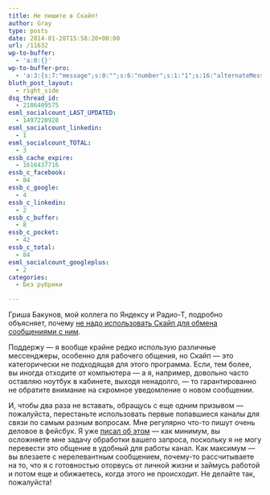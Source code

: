 ```yaml
---
title: Не пишите в Скайп!
author: Gray
type: posts
date: 2014-01-28T15:58:20+00:00
url: /11632
wp-to-buffer:
  - 'a:0:{}'
wp-to-buffer-pro:
  - 'a:3:{s:7:"message";s:0:"";s:6:"number";s:1:"1";s:16:"alternateMessage";s:0:"";}'
bluth_post_layout:
  - right_side
dsq_thread_id:
  - 2186409575
esml_socialcount_LAST_UPDATED:
  - 1497220928
esml_socialcount_linkedin:
  - 1
esml_socialcount_TOTAL:
  - 3
essb_cache_expire:
  - 1616437716
essb_c_facebook:
  - 84
essb_c_google:
  - 4
essb_c_linkedin:
  - 2
essb_c_buffer:
  - 8
essb_c_pocket:
  - 42
essb_c_total:
  - 84
esml_socialcount_googleplus:
  - 2
categories:
  - Без рубрики

---
```








Гриша Бакунов, мой коллега по Яндексу и Радио-Т, подробно объясняет, почему [не надо использовать Скайп для обмена сообщениями с ним][1].

Поддержу — я вообще крайне редко использую различные мессенджеры, особенно для рабочего общения, но Скайп — это категорически не подходящая для этого программа. Если, тем более, вы иногда отходите от компьютера — а я, например, довольно часто оставляю ноутбук в кабинете, выходя ненадолго, — то гарантированно не обратите внимание на скромное уведомление о новом сообщении.

И, чтобы два раза не вставать, обращусь с еще одним призывом — пожалуйста, перестаньте использовать первые попавшиеся каналы для связи по самым разным вопросам. Мне регулярно что-то пишут очень деловое в фейсбук. Я уже [писал об этом][2] — как минимум, вы осложняете мне задачу обработки вашего запроса, поскольку я не могу перевести это общение в удобный для работы канал. Как максимум — вы влезаете с нерелевантным сообщением, почему-то рассчитываете на то, что я с готовностью оторвусь от личной жизни и займусь работой и потом еще и обижаетесь, когда этого не происходит. Не делайте так, пожалуйста!

 [1]: http://addmeto.cc/2014-01-28/
 [2]: http://blognot.co/11011 "Не пишите мне в Facebook!"